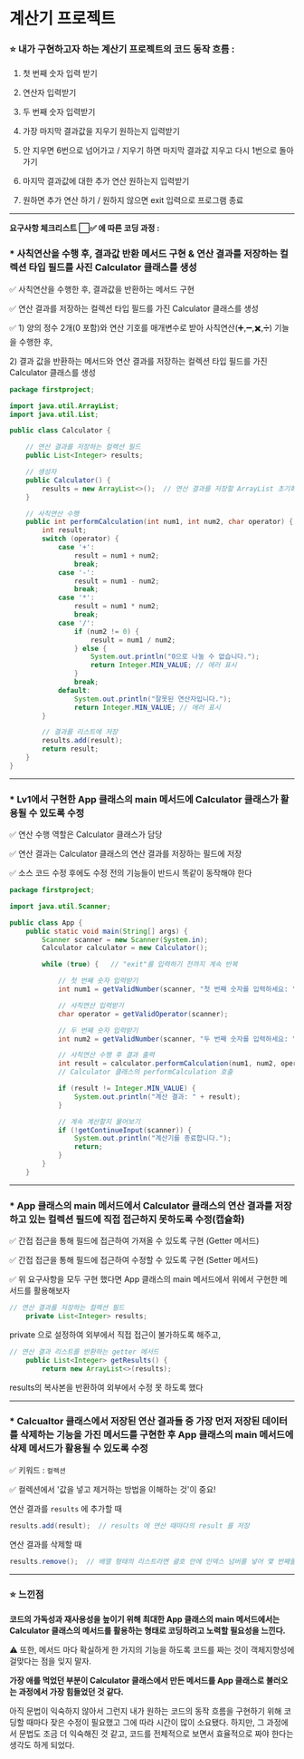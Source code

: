 # 계산기 프로젝트

### ⭐ 내가 구현하고자 하는 계산기 프로젝트의 코드 동작 흐름 :

1. 첫 번째 숫자 입력 받기

2. 연산자 입력받기

3. 두 번째 숫자 입력받기

4. 가장 마지막 결과값을 지우기 원하는지 입력받기

5. 안 지우면 6번으로 넘어가고 / 지우기 하면 마지막 결과값 지우고 다시 1번으로 돌아가기

6. 마지막 결과값에 대한 추가 연산 원하는지 입력받기

7. 원하면 추가 연산 하기 / 원하지 않으면 exit 입력으로 프로그램 종료

-----

**요구사항 체크리스트 ⬜✅ 에 따른 코딩 과정 :**

### * 사칙연산을 수행 후, 결과값 반환 메서드 구현 & 연산 결과를 저장하는 컬렉션 타입 필드를 사진 Calculator 클래스를 생성
  
  ✅ 사칙연산을 수행한 후, 결과값을 반환하는 메서드 구현
  
  ✅ 연산 결과를 저장하는 컬렉션 타입 필드를 가진 Calculator 클래스를 생성
  
  ✅ 1) 양의 정수 2개(0 포함)와 연산 기호를 매개변수로 받아 사칙연산(➕,➖,✖️,➗) 기늘을 수행한 후,
 
  2\) 결과 값을 반환하는 메서드와 연산 결과를 저장하는 컬렉션 타입 필드를 가진 Calculator 클래스를 생성

```java
package firstproject;

import java.util.ArrayList;
import java.util.List;

public class Calculator {

    // 연산 결과를 저장하는 컬렉션 필드
    public List<Integer> results;

    // 생성자
    public Calculator() {
        results = new ArrayList<>();  // 연산 결과를 저장할 ArrayList 초기화
    }

    // 사칙연산 수행
    public int performCalculation(int num1, int num2, char operator) {
        int result;
        switch (operator) {
            case '+':
                result = num1 + num2;
                break;
            case '-':
                result = num1 - num2;
                break;
            case '*':
                result = num1 * num2;
                break;
            case '/':
                if (num2 != 0) {
                    result = num1 / num2;
                } else {
                    System.out.println("0으로 나눌 수 없습니다.");
                    return Integer.MIN_VALUE; // 에러 표시
                }
                break;
            default:
                System.out.println("잘못된 연산자입니다.");
                return Integer.MIN_VALUE; // 에러 표시
        }

        // 결과를 리스트에 저장
        results.add(result);
        return result;
    }
}

```

-----

### * Lv1에서 구현한 App 클래스의 main 메서드에 Calculator 클래스가 활용될 수 있도록 수정

  ✅ 연산 수행 역할은 Calculator 클래스가 담당
  
  ✅ 연산 결과는 Calculator 클래스의 연산 결과를 저장하는 필드에 저장
  
  ✅ 소스 코드 수정 후에도 수정 전의 기능들이 반드시 똑같이 동작해야 한다

```java
package firstproject;

import java.util.Scanner;

public class App {
    public static void main(String[] args) {
        Scanner scanner = new Scanner(System.in);
        Calculator calculator = new Calculator();

        while (true) {   // "exit"를 입력하기 전까지 계속 반복

            // 첫 번째 숫자 입력받기
            int num1 = getValidNumber(scanner, "첫 번째 숫자를 입력하세요: ");

            // 사칙연산 입력받기
            char operator = getValidOperator(scanner);

            // 두 번째 숫자 입력받기
            int num2 = getValidNumber(scanner, "두 번째 숫자를 입력하세요: ");

            // 사칙연산 수행 후 결과 출력
            int result = calculator.performCalculation(num1, num2, operator);
            // Calculator 클래스의 performCalculation 호출

            if (result != Integer.MIN_VALUE) {
                System.out.println("계산 결과: " + result);
            }

            // 계속 계산할지 물어보기
            if (!getContinueInput(scanner)) {
                System.out.println("계산기를 종료합니다.");
                return;
            }
        }
    }
```

-----

### * App 클래스의 main 메서드에서 Calculator 클래스의 연산 결과를 저장하고 있는 컬렉션 필드에 직접 접근하지 못하도록 수정(캡슐화)

  ✅ 간접 접근을 통해 필드에 접근하여 가져올 수 있도록 구현 (Getter 메서드)
  
  ✅ 간접 접근을 통해 필드에 접근하여 수정할 수 있도록 구현 (Setter 메서드)
  
  ✅ 위 요구사항을 모두 구현 했다면 App 클래스의 main 메서드에서 위에서 구현한 메서드를 활용해보자

```java
// 연산 결과를 저장하는 컬렉션 필드
    private List<Integer> results;
```

private 으로 설정하여 외부에서 직접 접근이 불가하도록 해주고,

```java
// 연산 결과 리스트를 반환하는 getter 메서드
    public List<Integer> getResults() {
        return new ArrayList<>(results);
```

results의 복사본을 반환하여 외부에서 수정 못 하도록 했다

-----

### * Calcualtor 클래스에서 저장된 연산 결과들 중 가장 먼저 저장된 데이터를 삭제하는 기능을 가진 메서드를 구현한 후 App 클래스의 main 메서드에 삭제 메서드가 활용될 수 있도록 수정

  ✅ 키워드 : `컬렉션`
  
  ✅ 컬렉션에서 '값을 넣고 제거하는 방법을 이해하는 것'이 중요!

연산 결과를 `results` 에 추가할 때

```java
results.add(result);  // results 에 연산 때마다의 result 를 저장
```

연산 결과를 삭제할 때

```java
results.remove();  // 배열 형태의 리스트라면 괄호 안에 인덱스 넘버를 넣어 몇 번째를 삭제할지 정할 수 있다
```

-----

### ⭐ 느낀점

**코드의 가독성과 재사용성을 높이기 위해 최대한 App 클래스의 main 메서드에서는 Calculator 클래스의 메서드를 활용하는 형태로 코딩하려고 노력할 필요성을 느낀다.**

⚠️ 또한, 메서드 마다 확실하게 한 가지의 기능을 하도록 코드를 짜는 것이 객체지향성에 걸맞다는 점을 잊지 말자.

**가장 애를 먹었던 부분이 Calculator 클래스에서 만든 메서드를 App 클래스로 불러오는 과정에서 가장 힘들었던 것 같다.**

아직 문법이 익숙하지 않아서 그런지 내가 원하는 코드의 동작 흐름을 구현하기 위해 코딩할 때마다 잦은 수정이 필요했고 그에 따라 시간이 많이 소요됐다. 하지만, 그 과정에서 문법도 조금 더 익숙해진 것 같고, 코드를 전체적으로 보면서 효율적으로 짜야 한다는 생각도 하게 되었다.
